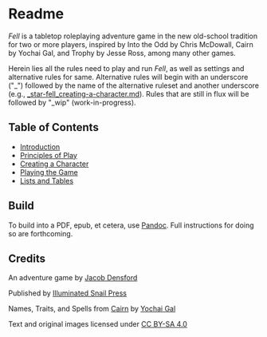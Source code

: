 # Readme

*Fell* is a tabletop roleplaying adventure game in the new old-school tradition for two or more players, inspired by Into the Odd by Chris McDowall, Cairn by Yochai Gal, and Trophy by Jesse Ross, among many other games.

Herein lies all the rules need to play and run *Fell*, as well as settings and alternative rules for same. Alternative rules will begin with an underscore ("_") followed by the name of the alternative ruleset and another underscore (e.g., [_star-fell_creating-a-character.md](/creating-a-character/_star-fell_creating-a-character.md)). Rules that are still in flux will be followed by "_wip" (work-in-progress).

## Table of Contents

- [Introduction](/introduction/introduction.md)
- [Principles of Play](/principles-of-play/principles-of-play.md)
- [Creating a Character](/creating-a-character/creating-a-character.md)
- [Playing the Game](/playing-the-game/)
- [Lists and Tables](/lists-and-tables/)

## Build

To build into a PDF, epub, et cetera, use [Pandoc](https://pandoc.org). Full instructions for doing so are forthcoming. 

## Credits

An adventure game by [Jacob Densford](https://cobb.land/)

Published by [Illuminated Snail Press](https://illuminatedsnail.com)

Names, Traits, and Spells from [Cairn](https://cairnrpg.com/) by [Yochai Gal](https://newschoolrevolution.com/)

Text and original images licensed under [CC BY-SA 4.0](https://creativecommons.org/licenses/by-sa/4.0/)